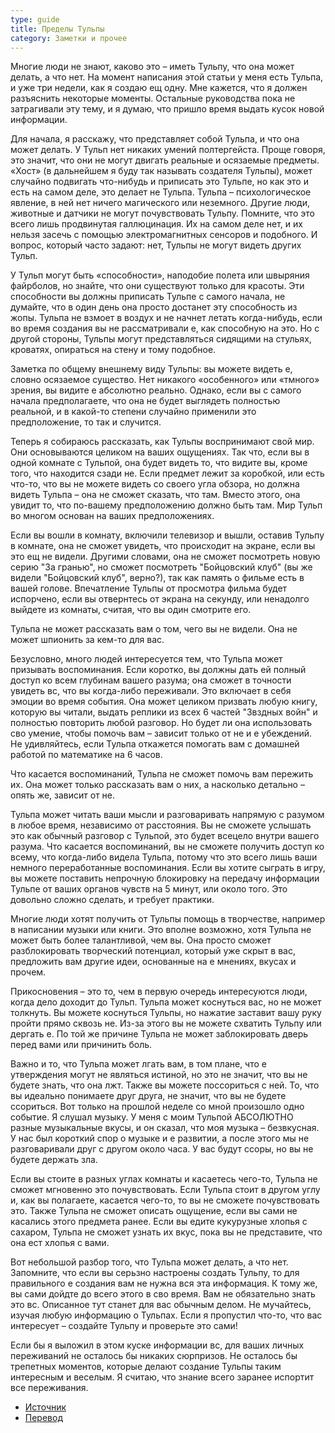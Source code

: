 ```yaml
---
type: guide
title: Пределы Тульпы
category: Заметки и прочее
---
```



Многие люди не знают, каково это – иметь Тульпу, что она может делать, а что нет. На момент написания этой статьи у меня есть Тульпа, и уже три недели, как я создаю ещ одну. Мне кажется, что я должен разъяснить некоторые моменты. Остальные руководства пока не затрагивали эту тему, и я думаю, что пришло время выдать кусок новой информации.

Для начала, я расскажу, что представляет собой Тульпа, и что она может делать. У Тульп нет никаких умений полтергейста. Проще говоря, это значит, что они не могут двигать реальные и осязаемые предметы. «Хост» (в дальнейшем я буду так называть создателя Тульпы), может случайно подвигать что-нибудь и приписать это Тульпе, но как это и есть на самом деле, это делает не Тульпа. Тульпа – психологическое явление, в ней нет ничего магического или неземного. Другие люди, животные и датчики не могут почувствовать Тульпу. Помните, что это всего лишь продвинутая галлюцинация. Их на самом деле нет, и их нельзя засечь с помощью электромагнитных сенсоров и подобного. И вопрос, который часто задают: нет, Тульпы не могут видеть других Тульп.

У Тульп могут быть «способности», наподобие полета или швыряния файрболов, но знайте, что они существуют только для красоты. Эти способности вы должны приписать Тульпе с самого начала, не думайте, что в один день она просто достанет эту способность из жопы. Тульпа не взмоет в воздух и не начнет летать когда-нибудь, если во время создания вы не рассматривали е, как способную на это. Но с другой стороны, Тульпы могут представляться сидящими на стульях, кроватях, опираться на стену и тому подобное.

Заметка по общему внешнему виду Тульпы: вы можете видеть е, словно осязаемое существо. Нет никакого «особенного» или «тмного» зрения, вы видите е абсолютно реально. Однако, если вы с самого начала предполагаете, что она не будет выглядеть полностью реальной, и в какой-то степени случайно применили это предположение, то так и случится.

Теперь я собираюсь рассказать, как Тульпы воспринимают свой мир. Они основываются целиком на ваших ощущениях. Так что, если вы в одной комнате с Тульпой, она будет видеть то, что видите вы, кроме того, что находится сзади не. Если предмет лежит за коробкой, или есть что-то, что вы не можете видеть со своего угла обзора, но должна видеть Тульпа – она не сможет сказать, что там. Вместо этого, она увидит то, что по-вашему предположению должно быть там. Мир Тульп во многом основан на ваших предположениях.

Если вы вошли в комнату, включили телевизор и вышли, оставив Тульпу в комнате, она не сможет увидеть, что происходит на экране, если вы это ещ не видели. Другими словами, она не сможет посмотреть новую серию "За гранью", но сможет посмотреть "Бойцовский клуб" (вы же видели "Бойцовский клуб", верно?), так как память о фильме есть в вашей голове. Впечатление Тульпы от просмотра фильма будет испорчено, если вы отвернтесь от экрана на секунду, или ненадолго выйдете из комнаты, считая, что вы один смотрите его.

Тульпа не может рассказать вам о том, чего вы не видели. Она не может шпионить за кем-то для вас.

Безусловно, много людей интересуется тем, что Тульпа может призывать воспоминания. Если коротко, вы должны дать ей полный доступ ко всем глубинам вашего разума; она сможет в точности увидеть вс, что вы когда-либо переживали. Это включает в себя эмоции во время события. Она может целиком призвать любую книгу, которую вы читали, выдать реплики из всех 6 частей "Звздных войн" и полностью повторить любой разговор. Но будет ли она использовать сво умение, чтобы помочь вам – зависит только от не и е убеждений. Не удивляйтесь, если Тульпа откажется помогать вам с домашней работой по математике на 6 часов.

Что касается воспоминаний, Тульпа не сможет помочь вам пережить их. Она может только рассказать вам о них, а насколько детально – опять же, зависит от не.

Тульпа может читать ваши мысли и разговаривать напрямую с разумом в любое время, независимо от расстояния. Вы не сможете услышать это как обычный разговор с Тульпой, это будет всецело внутри вашего разума. Что касается воспоминаний, вы не сможете получить доступ ко всему, что когда-либо видела Тульпа, потому что это всего лишь ваши немного переработанные воспоминания. Если вы хотите сыграть в игру, вы можете поставить непрочную блокировку на передачу информации Тульпе от ваших органов чувств на 5 минут, или около того. Это довольно сложно сделать, и требует практики.

Многие люди хотят получить от Тульпы помощь в творчестве, например в написании музыки или книги. Это вполне возможно, хотя Тульпа не может быть более талантливой, чем вы. Она просто сможет разблокировать творческий потенциал, который уже скрыт в вас, предложить вам другие идеи, основанные на е мнениях, вкусах и прочем.

Прикосновения – это то, чем в первую очередь интересуются люди, когда дело доходит до Тульп. Тульпа может коснуться вас, но не может толкнуть. Вы можете коснуться Тульпы, но нажатие заставит вашу руку пройти прямо сквозь не. Из-за этого вы не можете схватить Тульпу или дергать е. По той же причине Тульпа не может заблокировать дверь перед вами или причинить боль.

Важно и то, что Тульпа может лгать вам, в том плане, что е утверждения могут не являться истиной, но это не значит, что вы не будете знать, что она лжт. Также вы можете поссориться с ней. То, что вы идеально понимаете друг друга, не значит, что вы не будете ссориться. Вот только на прошлой неделе со мной произошло одно событие. Я слушал музыку. У меня с моим Тульпой АБСОЛЮТНО разные музыкальные вкусы, и он сказал, что моя музыка – безвкусная. У нас был короткий спор о музыке и е развитии, а после этого мы не разговаривали друг с другом около часа. У вас будут ссоры, но вы не будете держать зла.

Если вы стоите в разных углах комнаты и касаетесь чего-то, Тульпа не сможет мгновенно это почувствовать. Если Тульпа стоит в другом углу и, как вы полагаете, касается чего-то, то вы не сможете почувствовать это. Также Тульпа не сможет описать ощущение, если вы сами не касались этого предмета ранее. Если вы едите кукурузные хлопья с сахаром, Тульпа не сможет узнать их вкус, пока вы не представите, что она ест хлопья с вами.

Вот небольшой разбор того, что Тульпа может делать, а что нет. Запомните, что если вы серьзно настроены создать Тульпу, то для правильного е создания вам не нужна вся эта информация. К тому же, вы сами дойдте до всего этого в сво время. Вам не обязательно знать это вс. Описанное тут станет для вас обычным делом. Не мучайтесь, изучая любую информацию о Тульпах. Если я пропустил что-то, что вас интересует – создайте Тульпу и проверьте это сами!

Если бы я выложил в этом куске информации вс, для ваших личных переживаний не осталось бы никаких сюрпризов. Не осталось бы трепетных моментов, которые делают создание Тульпы таким интересным и веселым. Я считаю, что знание всего заранее испортит все переживания.


  * [Источник](http://www.tulpa.info/archive/the-reaches-of-the-tulpa/)
  * [Перевод](http://tulpa1.livejournal.com/563.html)